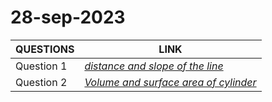 # 28-sep-2023
| QUESTIONS | LINK|
---|---|
| Question 1 | [_distance and slope of the line_](https://github.com/garghar06/28-sep-2023/blob/main/question1.py)|
| Question 2 | [_Volume and surface area of cylinder_](https://github.com/garghar06/28-sep-2023/blob/main/question2.py)|
